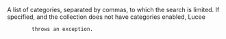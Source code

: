 A list of categories, separated by commas, to which
            the search is limited. If specified, and the collection
            does not have categories enabled, Lucee

            throws an exception.